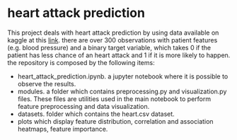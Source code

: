# heart attack prediction

This project deals with heart attack prediction by using data available on kaggle at this [link](https://www.kaggle.com/datasets/rashikrahmanpritom/heart-attack-analysis-prediction-dataset).
there are over 300 observations with patient features (e.g. blood pressure) and a binary target variable, which takes 0 if the patient has less chance of an heart attack and 1 if it is more likely to happen.
the repository is composed by the following items:
<ul>
  <li>heart_attack_prediction.ipynb. a jupyter notebook where it is possible to observe the results.</li>
  <li>modules. a folder which contains preprocessing.py and visualization.py files. These files are utilities used in the main notebook to perform feature preprocessing and data visualization.</li>
  <li>datasets. folder which contains the heart.csv dataset.</li>
  <li>plots which display feature distribution, correlation and association heatmaps, feature importance.</li>
 </ul>
  
